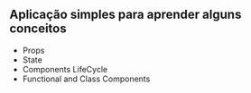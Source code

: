 ## Aplicação simples para aprender alguns conceitos
- Props
- State
- Components LifeCycle
- Functional and Class Components

